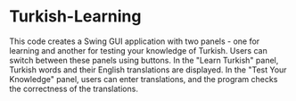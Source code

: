# Turkish-Learning
This code creates a Swing GUI application with two panels - one for learning and another for testing your knowledge of Turkish. Users can switch between these panels using buttons. In the "Learn Turkish" panel, Turkish words and their English translations are displayed. In the "Test Your Knowledge" panel, users can enter translations, and the program checks the correctness of the translations.
